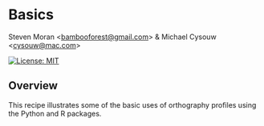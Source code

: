 # Basics

Steven Moran &lt;bambooforest@gmail.com&gt; & Michael Cysouw &lt;cysouw@mac.com&gt;

[![License: MIT](https://img.shields.io/badge/License-MIT-yellow.svg)](https://opensource.org/licenses/MIT)

## Overview

This recipe illustrates some of the basic uses of orthography profiles using the Python and R packages.

